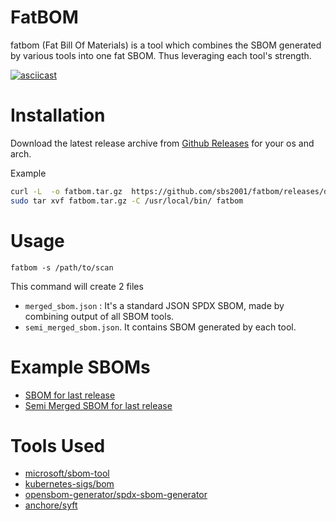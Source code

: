 # FatBOM 

fatbom (Fat Bill Of Materials) is a tool which combines the SBOM generated by various tools into one fat SBOM. Thus leveraging each tool's strength.

[![asciicast](https://asciinema.org/a/sLRr4qfMbG9iHBejSohGH09nX.svg)](https://asciinema.org/a/sLRr4qfMbG9iHBejSohGH09nX)


# Installation

Download the latest release archive from [Github Releases](!https://github.com/sbs2001/fatbom/releases) for your os and arch.

Example

```bash
curl -L  -o fatbom.tar.gz  https://github.com/sbs2001/fatbom/releases/download/v0.0.1/fatbom_0.0.1_Linux_x86_64.tar.gz
sudo tar xvf fatbom.tar.gz -C /usr/local/bin/ fatbom
```

# Usage 

```
fatbom -s /path/to/scan
```

This command will create 2 files
- `merged_sbom.json` : It's  a standard JSON SPDX SBOM, made by combining output of all SBOM tools.
- `semi_merged_sbom.json`. It contains SBOM generated by each tool.

# Example SBOMs

- [SBOM for last release](https://github.com/sbs2001/fatbom/releases/download/v0.0.1/merged_bom.json)
- [Semi Merged SBOM for last release](https://github.com/sbs2001/fatbom/releases/download/v0.0.1/semi_merged_bom.json)

# Tools Used

- [microsoft/sbom-tool](https://github.com/microsoft/sbom-tool)
- [kubernetes-sigs/bom](https://github.com/kubernetes-sigs/bom)
- [opensbom-generator/spdx-sbom-generator](https://github.com/opensbom-generator/spdx-sbom-generator)
- [anchore/syft](https://github.com/anchore/syft)



